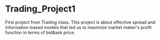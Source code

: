 # Trading_Project1
First project from Trading class. This project is about effective spread and information-based models that led us to maximize market maker's profit function  in terms of bid&amp;ask price.
